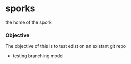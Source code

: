# sporks
the home of the spork

### Objective
The objective of this is to test edist on an existant git repo
* testing branching model